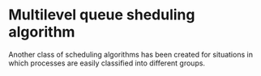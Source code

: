 # Multilevel queue sheduling algorithm
<p>Another class of scheduling algorithms has been created for situations in which processes are easily classified into different groups.</p>
